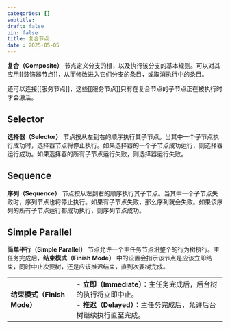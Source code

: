 ```yaml
---
categories: []
subtitle: 
draft: false
pin: false
title: 复合节点
date : 2025-05-05
---
```


**复合（Composite）** 节点定义分支的根，以及执行该分支的基本规则。可以对其应用[[装饰器节点]]，从而修改进入它们分支的条目，或取消执行中的条目。

还可以连接[[服务节点]]，这些[[服务节点]]只有在复合节点的子节点正在被执行时才会激活。

## Selector
**选择器（Selector）** 节点按从左到右的顺序执行其子节点。当其中一个子节点执行成功时，选择器节点将停止执行。如果选择器的一个子节点成功运行，则选择器运行成功。如果选择器的所有子节点运行失败，则选择器运行失败。
## Sequence
**序列（Sequence）** 节点按从左到右的顺序执行其子节点。当其中一个子节点失败时，序列节点也将停止执行。如果有子节点失败，那么序列就会失败。如果该序列的所有子节点运行都成功执行，则序列节点成功。
## Simple Parallel
**简单平行（Simple Parallel）** 节点允许一个主任务节点沿整个的行为树执行。主任务完成后，**结束模式（Finish Mode）** 中的设置会指示该节点是应该立即结束，同时中止次要树，还是应该推迟结束，直到次要树完成。

|                       |                                                                                    |
| --------------------- | ---------------------------------------------------------------------------------- |
| **结束模式（Finish Mode）** | - **立即（Immediate）**：主任务完成后，后台树的执行将立即中止。<br>- **推迟（Delayed）**：主任务完成后，允许后台树继续执行直至完成。 |
